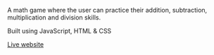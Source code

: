 A math game where the user can practice their addition, subtraction, multiplication and division skills.

Built using JavaScript, HTML & CSS

[Live website](https://fredboys.github.io/love-maths/)